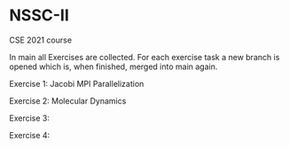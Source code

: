 # NSSC-II
CSE 2021 course

In main all Exercises are collected. For each exercise task a new branch is opened which is, when finished, merged into main again.

Exercise 1: Jacobi MPI Parallelization

Exercise 2: Molecular Dynamics

Exercise 3:

Exercise 4:
